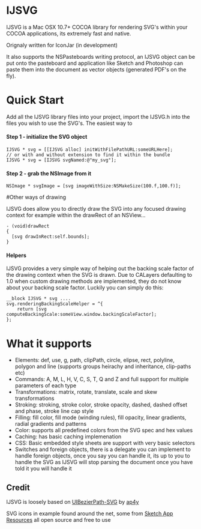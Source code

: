IJSVG
=====
IJSVG is a Mac OSX 10.7+ COCOA library for rendering SVG's within your COCOA applications, its extremely fast and native.

Orignaly written for IconJar (in development)

It also supports the NSPasteboards writing protocol, an IJSVG object can be put onto the pasteboard and application like Sketch and Photoshop can paste them into the document as vector objects (generated PDF's on the fly).

Quick Start
====
Add all the IJSVG library files into your project, import the IJSVG.h into the files you wish to use the SVG's. The easiest way to

#### Step 1 - initialize the SVG object
    IJSVG * svg = [[IJSVG alloc] initWithFilePathURL:someURLHere];
    // or with and without extension to find it within the bundle
    IJSVG * svg = [IJSVG svgNamed:@"my_svg"]; 

#### Step 2 - grab the NSImage from it
    NSImage * svgImage = [svg imageWithSize:NSMakeSize(100.f,100.f)];
  
#Other ways of drawing

IJSVG does allow you to directly draw the SVG into any focused drawing context for example within the drawRect of an NSView...

    - (void)drawRect
    {
      [svg drawInRect:self.bounds];
    }
    
#### Helpers

IJSVG provides a very simple way of helping out the backing scale factor of the drawing context when the SVG is drawn. Due to CALayers defaulting to 1.0 when custom drawing methods are implemented, they do not know about your backing scale factor. Luckily you can simply do this:

    __block IJSVG * svg ....
    svg.renderingBackingScaleHelper = ^{
        return [svg computeBackingScale:someView.window.backingScaleFactor];
    };
    
# What it supports
* Elements: def, use, g, path, clipPath, circle, elipse, rect, polyline, polygon and line (supports groups heirachy and inheritance, clip-paths etc)
* Commands: A, M, L, H, V, C, S, T, Q and Z and full support for multiple parameters of each type
* Transformations: matrix, rotate, translate, scale and skew transformations
* Stroking: stroking, stroke color, stroke opacity, dashed, dashed offset and phase, stroke line cap style
* Filling: fill color, fill mode (winding rules), fill opacity, linear gradients, radial gradients and patterns
* Color: supports all predefined colors from the SVG spec and hex values
* Caching: has basic caching implemenation
* CSS: Basic embedded style sheets are support with very basic selectors
* Switches and foreign objects, there is a delegate you can implement to handle foreign objects, once you say you can handle it, its up to you to handle the SVG as IJSVG will stop parsing the document once you have told it you will handle it

## Credit
IJSVG is loosely based on [UIBezierPath-SVG](https://github.com/ap4y/UIBezierPath-SVG) by [ap4y](https://github.com/ap4y)

SVG icons in example found around the net, some from [Sketch App Resources](http://www.sketchappsources.com/all-svg-resource.html) all open source and free to use
